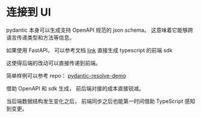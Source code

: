 # 连接到 UI

pydantic 本身可以生成支持 OpenAPI 规范的 json schema。 这意味着它能够跨语言传递类型和方法等信息。

如果使用 FastAPI， 可以参考文档 [link](https://fastapi.tiangolo.com/advanced/generate-clients/?h=openapi.json#preprocess-the-openapi-specification-for-the-client-generator) 直接生成 typescript 的前端 sdk

这使得后端的改动可以直接传递到前端。

简单样例可以参考 repo： [pydantic-resolve-demo](https://github.com/allmonday/pydantic-resolve-demo)

借助 OpenAPI 和 sdk 生成， 前后端对接的成本直接锐减。

当后端数据结构发生变化之后， 前端同步之后也能第一时间借助 TypeScript 感知到变更。
